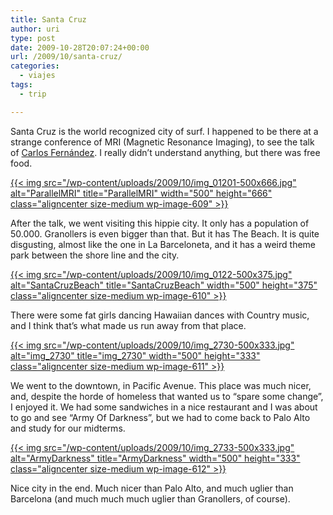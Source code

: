 ```yaml
---
title: Santa Cruz
author: uri
type: post
date: 2009-10-28T20:07:24+00:00
url: /2009/10/santa-cruz/
categories:
  - viajes
tags:
  - trip

---
```

Santa Cruz is the world recognized city of surf. I happened to be there at a strange conference of MRI (Magnetic Resonance Imaging), to see the talk of [Carlos Fernández][1]. I really didn&#8217;t understand anything, but there was free food.

[{{< img src="/wp-content/uploads/2009/10/img_01201-500x666.jpg" alt="ParallelMRI" title="ParallelMRI" width="500" height="666" class="aligncenter size-medium wp-image-609" >}}][2]

After the talk, we went visiting this hippie city. It only has a population of 50.000. Granollers is even bigger than that. But it has The Beach. It is quite disgusting, almost like the one in La Barceloneta, and it has a weird theme park between the shore line and the city.

[{{< img src="/wp-content/uploads/2009/10/img_0122-500x375.jpg" alt="SantaCruzBeach" title="SantaCruzBeach" width="500" height="375" class="aligncenter size-medium wp-image-610" >}}][3]

There were some fat girls dancing Hawaiian dances with Country music, and I think that&#8217;s what made us run away from that place. 

[{{< img src="/wp-content/uploads/2009/10/img_2730-500x333.jpg" alt="img_2730" title="img_2730" width="500" height="333" class="aligncenter size-medium wp-image-611" >}}][4]

We went to the downtown, in Pacific Avenue. This place was much nicer, and, despite the horde of homeless that wanted us to &#8220;spare some change&#8221;, I enjoyed it. We had some sandwiches in a nice restaurant and I was about to go and see &#8220;Army Of Darkness&#8221;, but we had to come back to Palo Alto and study for our midterms.

[{{< img src="/wp-content/uploads/2009/10/img_2733-500x333.jpg" alt="ArmyDarkness" title="ArmyDarkness" width="500" height="333" class="aligncenter size-medium wp-image-612" >}}][5]

Nice city in the end. Much nicer than Palo Alto, and much uglier than Barcelona (and much much much uglier than Granollers, of course).

 [1]: http://paletosignorantes.blogspot.com/search/label/sleeve_of_wizard
 [2]: /wp-content/uploads/2009/10/img_01201.jpg
 [3]: /wp-content/uploads/2009/10/img_0122.jpg
 [4]: /wp-content/uploads/2009/10/img_2730.jpg
 [5]: /wp-content/uploads/2009/10/img_2733.jpg